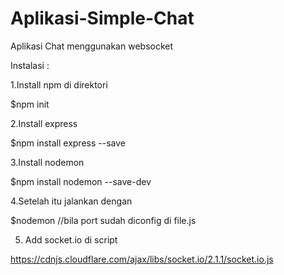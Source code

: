 # Aplikasi-Simple-Chat
Aplikasi Chat menggunakan websocket

Instalasi :

1.Install npm di direktori 

$npm init 

2.Install express

$npm install express --save

3.Install nodemon

$npm install nodemon --save-dev

4.Setelah itu jalankan dengan

$nodemon //bila port sudah diconfig di file.js

5. Add socket.io di script  

https://cdnjs.cloudflare.com/ajax/libs/socket.io/2.1.1/socket.io.js


